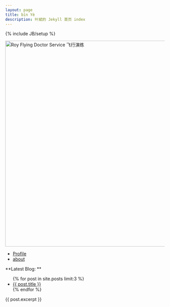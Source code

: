 ```yaml
---
layout: page
title: bīn Yè
description: 叶斌的 Jekyll 首页 index
---
```

{% include JB/setup %}

<img style="width:650px;float:center" alt="Roy Flying Doctor Service 飞行演练" src="http://yebin-wordpress.stor.sinaapp.com/uploads/2012/06/rfds.jpg"/>

* [Profile](https://plus.google.com/u/0/111730946330475204627/about)
* [about](http://www.yebin.info/page/about)

**Latest Blog: **

<ul class="posts">
  {% for post in site.posts limit:3 %}
    <li><a href="{{ BASE_PATH }}{{ post.url }}">{{ post.title }}</a></li>
  {% endfor %}
</ul>{{ post.excerpt }}